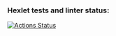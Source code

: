 ### Hexlet tests and linter status:
[![Actions Status](https://github.com/imollyJ/devops-for-programmers-project-74/actions/workflows/hexlet-check.yml/badge.svg)](https://github.com/imollyJ/devops-for-programmers-project-74/actions)